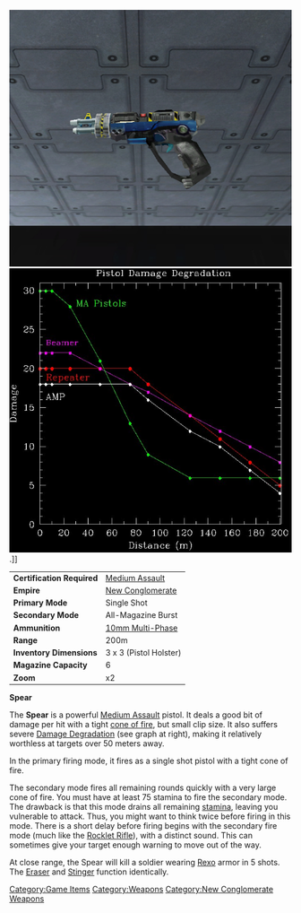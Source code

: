 ![](/images/Spear.jpg "fig:Spear.jpg")
![](/images/Pistol_DD.jpg "fig:Pistol_DD.jpg").\]\]

|                            |                                                  |
| -------------------------- | ------------------------------------------------ |
| **Certification Required** | [Medium Assault](/Medium_Assault "wikilink")     |
| **Empire**                 | [New Conglomerate](/New_Conglomerate "wikilink") |
| **Primary Mode**           | Single Shot                                      |
| **Secondary Mode**         | All-Magazine Burst                               |
| **Ammunition**             | [10mm Multi-Phase](/10mm_Multi-Phase "wikilink") |
| **Range**                  | 200m                                             |
| **Inventory Dimensions**   | 3 x 3 (Pistol Holster)                           |
| **Magazine Capacity**      | 6                                                |
| **Zoom**                   | x2                                               |

**Spear**

The **Spear** is a powerful [Medium Assault](/Medium_Assault "wikilink")
pistol. It deals a good bit of damage per hit with a tight [cone of
fire](/cone_of_fire "wikilink"), but small clip size. It also suffers
severe [Damage Degradation](/Damage_Degradation "wikilink") (see graph at
right), making it relatively worthless at targets over 50 meters away.

In the primary firing mode, it fires as a single shot pistol with a
tight cone of fire.

The secondary mode fires all remaining rounds quickly with a very large
cone of fire. You must have at least 75 stamina to fire the secondary
mode. The drawback is that this mode drains all remaining
[stamina](/stamina "wikilink"), leaving you vulnerable to attack. Thus,
you might want to think twice before firing in this mode. There is a
short delay before firing begins with the secondary fire mode (much like
the [Rocklet Rifle](/Rocklet_Rifle "wikilink")), with a distinct sound.
This can sometimes give your target enough warning to move out of the
way.

At close range, the Spear will kill a soldier wearing
[Rexo](/Rexo "wikilink") armor in 5 shots. The
[Eraser](/Eraser "wikilink") and [Stinger](/Stinger "wikilink") function
identically.

[Category:Game Items](/Category:Game_Items "wikilink")
[Category:Weapons](/Category:Weapons "wikilink") [Category:New
Conglomerate Weapons](/Category:New_Conglomerate_Weapons "wikilink")
